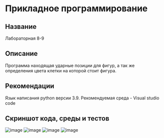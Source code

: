 # Прикладное программирование
## Название
Лабораторная 8-9
## Описание
Программа находящая ударные позиции для фигур, а так же определения цвета клетки на которой стоит фигура.
## Рекомендации
Язык написания python версии 3.9. Рекомендуемая среда - Visual studio code
## Скриншот кода, среды и тестов
![image](https://user-images.githubusercontent.com/90495773/146805276-5f786f11-4422-404a-9661-1cb424b36c81.png)
![image](https://user-images.githubusercontent.com/90495773/146938510-342eb4cb-41ec-4baa-bdb8-94b114973828.png)
![image](https://user-images.githubusercontent.com/90495773/146938568-74726c6a-2810-45c8-a21f-21646ba3adf2.png)
![image](https://user-images.githubusercontent.com/90495773/146938618-10535f32-c57b-43e5-bfb3-e28227a755e4.png)

